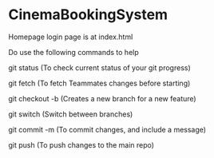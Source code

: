 ﻿# CinemaBookingSystem

Homepage login page is at index.html


Do use the following commands to help

git status (To check current status of your git progress)

git fetch (To fetch Teammates changes before starting)

git checkout -b <new-branch-name> (Creates a new branch for a new feature)

git switch <file-name> (Switch between branches)

git commit -m (To commit changes, and include a message)

git push (To push changes to the main repo)





